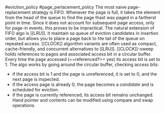 #eviction_policy #page_perlacement_policy 
The most naive page-replacement strategy is FIFO.
Whenever the page is full, it takes the element from the head of the queue to find the page thast was paged in a fartherst point in time. Since it does not account for subsequent page access, only for page-in events, this proves to be impractical.
The natural extension of FIFO algo is [[LRU]]. It maintain sa queue of eviction candidates in insertion order, but allows you to place a page back to hte tail of the queue on repeated access.
[[CLOCK]] algorithm variants are often used as compact, cache-friendly, and concurrent alternatives to [[LRU]]. [[CLOCK]]-sweep holds references to pages and associated access bit in a circular buffer. Every time the page accessed (==referenced?== yes) its access bit is set to 1. The algo works by going around the circular buffer, checking access bits:
 - if the access bit is 1 and the page is unreferenced, it is set to 0, and the next page is inspected.
 - if the access page is already 0, the page becomes a *candidate* and is scheduled for eviction.
 - if the page is currently referenced, its access bit remains unchanged.
 Hand pointer  and  contents can be modified using compare and swap operations.